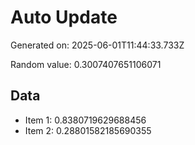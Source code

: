 # Auto Update

Generated on: 2025-06-01T11:44:33.733Z

Random value: 0.3007407651106071

## Data

- Item 1: 0.8380719629688456
- Item 2: 0.28801582185690355